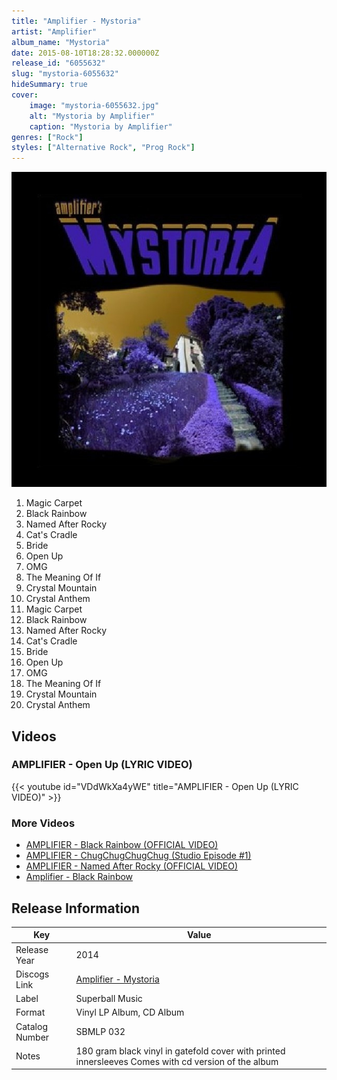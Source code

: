 ```yaml
---
title: "Amplifier - Mystoria"
artist: "Amplifier"
album_name: "Mystoria"
date: 2015-08-10T18:28:32.000000Z
release_id: "6055632"
slug: "mystoria-6055632"
hideSummary: true
cover:
    image: "mystoria-6055632.jpg"
    alt: "Mystoria by Amplifier"
    caption: "Mystoria by Amplifier"
genres: ["Rock"]
styles: ["Alternative Rock", "Prog Rock"]
---
```


![Mystoria by Amplifier](mystoria-6055632.jpg)

<!-- section break -->

1. Magic Carpet
2. Black Rainbow
3. Named After Rocky
4. Cat's Cradle
5. Bride
6. Open Up
7. OMG
8. The Meaning Of If
9. Crystal Mountain
10. Crystal Anthem
11. Magic Carpet
12. Black Rainbow
13. Named After Rocky
14. Cat's Cradle
15. Bride
16. Open Up
17. OMG
18. The Meaning Of If
19. Crystal Mountain
20. Crystal Anthem

<!-- section break -->




## Videos
### AMPLIFIER - Open Up (LYRIC VIDEO)
{{< youtube id="VDdWkXa4yWE" title="AMPLIFIER - Open Up (LYRIC VIDEO)" >}}<br>

### More Videos

- [AMPLIFIER - Black Rainbow (OFFICIAL VIDEO)](https://www.youtube.com/watch?v=U6aB4735tvQ)
- [AMPLIFIER - ChugChugChugChug (Studio Episode #1)](https://www.youtube.com/watch?v=2IBQEao8Qhk)
- [AMPLIFIER - Named After Rocky (OFFICIAL VIDEO)](https://www.youtube.com/watch?v=RblO4B6h2tc)
- [Amplifier - Black Rainbow](https://www.youtube.com/watch?v=z3JBcuP1FfQ)


## Release Information
|  Key           | Value                                                |
| ---------------| ---------------------------------------------------- |
| Release Year   | 2014                                   |
| Discogs Link   | [Amplifier - Mystoria](https://www.discogs.com/release/6055632-Amplifier-Mystoria) |
| Label          | Superball Music |
| Format         | Vinyl LP Album, CD Album |
| Catalog Number | SBMLP 032 |
| Notes | 180 gram black vinyl in gatefold cover with printed innersleeves  Comes with cd version of the album |